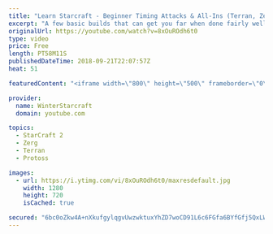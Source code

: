 ```yaml
---
title: "Learn Starcraft - Beginner Timing Attacks & All-Ins (Terran, Zerg & Protoss)"
excerpt: "A few basic builds that can get you far when done fairly well. Also important is how not to overextend and lose everything."
originalUrl: https://youtube.com/watch?v=8xOuROdh6t0
type: video
price: Free
length: PT58M11S
publishedDateTime: 2018-09-21T22:07:57Z
heat: 51

featuredContent: "<iframe width=\"800\" height=\"500\" frameborder=\"0\" src=\"https://www.youtube.com/embed/8xOuROdh6t0\" allow=\"accelerometer; autoplay; encrypted-media; gyroscope; picture-in-picture\" allowfullscreen></iframe>"

provider:
  name: WinterStarcraft
  domain: youtube.com

topics:
  - StarCraft 2
  - Zerg
  - Terran
  - Protoss

images:
  - url: https://i.ytimg.com/vi/8xOuROdh6t0/maxresdefault.jpg
    width: 1280
    height: 720
    isCached: true

secured: "6bc0oZkw4A+nXkufgylqgvUwzwktuxYhZD7woCD91L6c6FGfa6BYfGfj5QxLWiEHN7hYS7zs1MdBU7fBbb73zHaRBoBCuC8R6kzPRDncRjfxcIapXXwEkyyj13jCchj/8q3lhVhFY3BgSfWJ41QF7oXiWcIW+hkkcf+zW4xnQZg7oBky6hMxFRjxTvM1xTpM327C9YpWQMHkBOKBdSEC6FSmdwvgf7Vf+B/6B0OmJtNkGLKaxjQsXc9R7U7uoDHxYkJfu38Cpz9m6x1kh9RyUXdIAM81zAOaFTvpuAfivofzlUmwcID637+am+RLnBz38Knf4q6UcC+Z4r0LNtyNCz3McRQH9p5KSe16vkcOaXIqB7XOJ6P7pnezwrFVeTM1N3FfjTNrjz+EbUTJRWD/OrmC/9xhsAigbiVlwwvHF+o=;71EfjxPxyq8k3Nas64bTHQ=="
---
```


